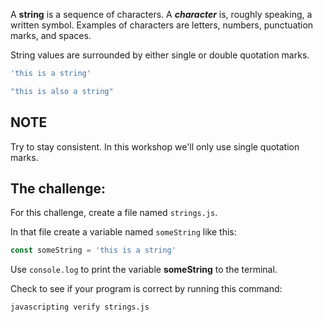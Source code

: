 A **string** is a sequence of characters. A ***character*** is, roughly
speaking, a written symbol. Examples of characters are letters, numbers,
punctuation marks, and spaces.

String values are surrounded by either single or double quotation marks.

```js
'this is a string'

"this is also a string"
```

## NOTE

Try to stay consistent. In this workshop we'll only use single quotation marks.

## The challenge:

For this challenge, create a file named `strings.js`.

In that file create a variable named `someString` like this:

```js
const someString = 'this is a string'
```

Use `console.log` to print the variable **someString** to the terminal.

Check to see if your program is correct by running this command:

`javascripting verify strings.js`
